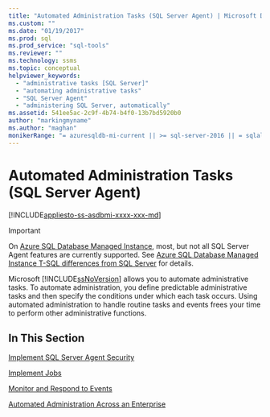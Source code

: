 ```yaml
---
title: "Automated Administration Tasks (SQL Server Agent) | Microsoft Docs"
ms.custom: ""
ms.date: "01/19/2017"
ms.prod: sql
ms.prod_service: "sql-tools"
ms.reviewer: ""
ms.technology: ssms
ms.topic: conceptual
helpviewer_keywords: 
  - "administrative tasks [SQL Server]"
  - "automating administrative tasks"
  - "SQL Server Agent"
  - "administering SQL Server, automatically"
ms.assetid: 541ee5ac-2c9f-4b74-b4f0-13b7bd5920b0
author: "markingmyname"
ms.author: "maghan"
monikerRange: "= azuresqldb-mi-current || >= sql-server-2016 || = sqlallproducts-allversions"
---
```

# Automated Administration Tasks (SQL Server Agent)
[!INCLUDE[appliesto-ss-asdbmi-xxxx-xxx-md](../../includes/appliesto-ss-asdbmi-xxxx-xxx-md.md)]

> [!IMPORTANT]  
> On [Azure SQL Database Managed Instance](https://docs.microsoft.com/azure/sql-database/sql-database-managed-instance), most, but not all SQL Server Agent features are currently supported. See [Azure SQL Database Managed Instance T-SQL differences from SQL Server](https://docs.microsoft.com/azure/sql-database/sql-database-managed-instance-transact-sql-information#sql-server-agent) for details.

Microsoft [!INCLUDE[ssNoVersion](../../includes/ssnoversion-md.md)] allows you to automate administrative tasks. To automate administration, you define predictable administrative tasks and then specify the conditions under which each task occurs. Using automated administration to handle routine tasks and events frees your time to perform other administrative functions.  
  
## In This Section  
[Implement SQL Server Agent Security](../../ssms/agent/implement-sql-server-agent-security.md)  
  
[Implement Jobs](../../ssms/agent/implement-jobs.md)  
  
[Monitor and Respond to Events](../../ssms/agent/monitor-and-respond-to-events.md)  
  
[Automated Administration Across an Enterprise](../../ssms/agent/automated-administration-across-an-enterprise.md)  
  

